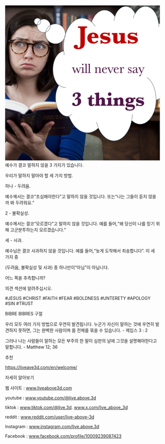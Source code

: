 ![Video cover image](../cover.jpg)
예수가 결코 말하지 않을 3 가지가 있습니다.

우리가 말하지 말아야 할 세 가지 방법.

하나 - 두려움.

예수께서는 결코“조심해야한다”고 말하지 않을 것입니다. 또는“나는 그들이 듣지 않을까 봐 두려워요.”

2 - 불확실성.

예수께서는 결코“모르겠다”고 말하지 않을 것입니다. 예를 들어,“왜 당신이 나를 믿기 위해 고군분투하는지 모르겠습니다.”

세 - 사과.

예수님은 결코 사과하지 않을 것입니다. 예를 들어,“늦게 도착해서 죄송합니다”. 이 세 가지 중

(두려움, 불확실성 및 사과) 중 하나만이“아님”이 아닙니다.

어느 쪽을 추측합니까?

의견 섹션에 알려주십시오.


#JESUS ​​#CHRIST #FAITH #FEAR #BOLDNESS #UNTERETY #APOLOGY #SIN #TRUST


BIBRE BIBRES 구절

우리 모두 여러 가지 방법으로 우연히 발견됩니다. 누군가 자신이 말하는 것에 우연히 발견하지 못하면, 그는 완벽한 사람이며 몸 전체를 묶을 수 있습니다. - 제임스 3 : 2

그러나 나는 사람들이 말하는 모든 부주의 한 말이 심판의 날에 그것을 설명해야한다고 말합니다. - Matthew 12; 36


추천

https://liveave3d.com/en/welcome/


자세히 알아보기

웹 사이트 : www.liveabove3d.com

youtube : www.youtube.com/@live.above.3d

tiktok : www.tiktok.com/@live.3d. www.x.com/live_above_3d

reddit : www.reddit.com/user/live-above-3d

Instagram : www.instagram.com/live.above.3d

Facebook : www.facebook.com/profile/10009239087423
